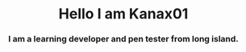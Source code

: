 <h1 align="center"> Hello I am Kanax01</h1>
<h3 align="center"> I am a learning developer and pen tester from long island. </h3>
<p1 align="center"> <img scr= assets/kanax01.png> </p1>
<p1 align="center"> </p1>
